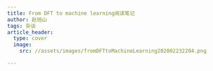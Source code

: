 ```yaml
---
title: From DFT to machine learning阅读笔记
author: 赵旭山
tags: 杂谈
article_header:
  type: cover
  image:
    src: //assets/images/fromDFTtoMachineLearning202002232204.png

---
```


